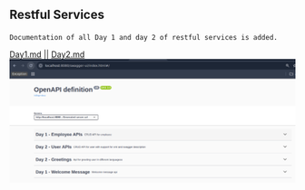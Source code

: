 ## Restful Services

`Documentation of all Day 1 and day 2 of restful services is added.
`

[Day1.md](restful-services/src/main/java/com/ttn/bootcamp/Day1.md) || 
[Day2.md](restful-services/src/main/java/com/ttn/bootcamp/Day2.md)
![Restful services swagger doc.png](Restful%20services%20swagger%20doc.png)